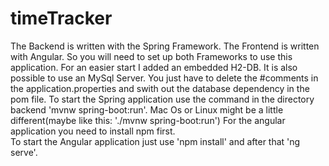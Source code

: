 # timeTracker
The Backend is written with the Spring Framework. 
The Frontend is written with Angular.
So you will need to set up both Frameworks to use this application.
For an easier start I added an embedded H2-DB. It is also possible to use an MySql Server.
You just have to delete the #comments in the application.properties and swith out the database dependency in the pom file.
To start the Spring application use the command in the directory backend 'mvnw spring-boot:run'. 
Mac Os or Linux might be a little different(maybe like this: './mvnw spring-boot:run')
For the angular application you need to install npm first.  
To start the Angular application just use 'npm install' and after that 'ng serve'.

